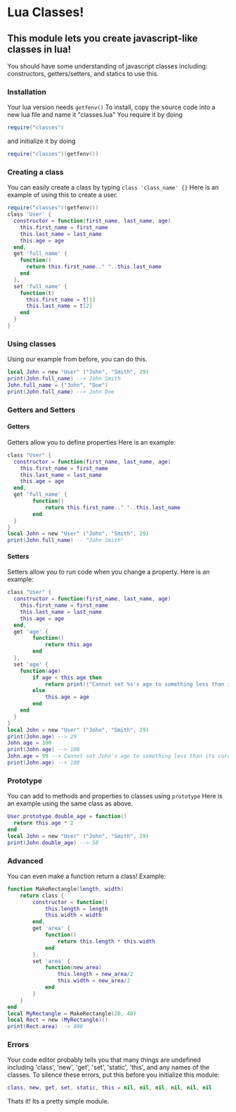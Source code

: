 # Lua Classes!
## This module lets you create javascript-like classes in lua!

You should have some understanding of javascript classes including: constructors, getters/setters, and statics to use this.

### Installation
Your lua version needs `getfenv()`
To install, copy the source code into a new lua file and name it "classes.lua"
You require it by doing 
```lua
require("classes")
```
and initialize it by doing
```lua
require("classes")(getfenv())
```

### Creating a class
You can easily create a class by typing `class 'class_name' {}`
Here is an example of using this to create a user.
```lua
require("classes")(getfenv())
class 'User' {
  constructor = function(first_name, last_name, age)
    this.first_name = first_name
    this.last_name = last_name
    this.age = age
  end,
  get 'full_name' {
    function()
      return this.first_name.." "..this.last_name
    end
  },
  set 'full_name' {
    function(t)
      this.first_name = t[1]
      this.last_name = t[2]
    end
  }
}
```
### Using classes
Using our example from before, you can do this.
```lua
local John = new "User" ("John", "Smith", 29)
print(John.full_name) --> John Smith
John.full_name = {"John", "Doe")
print(John.full_name) --> John Doe
```
### Getters and Setters
#### Getters
Getters allow you to define properties
Here is an example:
```lua
class "User" {
  constructor = function(first_name, last_name, age)
    this.first_name = first_name
    this.last_name = last_name
    this.age = age
  end,
  get 'full_name' {
		function()
			return this.first_name.." "..this.last_name
		end
  }
}
local John = new "User" ("John", "Smith", 29)
print(John.full_name) -- "John Smith"
```
#### Setters
Setters allow you to run code when you change a property.
Here is an example:
```lua
class "User" {
  constructor = function(first_name, last_name, age)
    this.first_name = first_name
    this.last_name = last_name
    this.age = age
  end,
  get 'age' {
		function()
			return this.age
		end
  },
  set 'age' {
	function(age)
		if age < this.age then
			return print(("Cannot set %s's age to something less than its current age"):format(this.first_name))
		else
			this.age = age
		end
	end
  }
}
local John = new "User" ("John", "Smith", 29)
print(John.age) --> 29
John.age = 100
print(John.age) --> 100
John.age = 99 --> Cannot set John's age to something less than its current age
print(John.age) --> 100
```
### Prototype
You can add to methods and properties to classes using `prototype`
Here is an example using the same class as above.
```lua
User.prototype.double_age = function()
  return this.age * 2
end
local John = new "User" ("John", "Smith", 29)
print(John.double_age) --> 58
```

### Advanced
You can even make a function return a class!
Example:
```lua
function MakeRectangle(length, width)
	return class {
		constructor = function()
			this.length = length
			this.width = width
		end,
		get 'area' {
			function()
				return this.length * this.width
			end
		},
		set 'area' {
			function(new_area)
				this.length = new_area/2
				this.width = new_area/2
			end
		}
	}
end
local MyRectangle = MakeRectangle(20, 40)
local Rect = new (MyRectangle)()
print(Rect.area) --> 800
```
### Errors
Your code editor probably tells you that many things are undefined including 'class', 'new', 'get', 'set', 'static', 'this', and any names of the classes.
To silence these errors, put this before you initialize this module:
```lua
class, new, get, set, static, this = nil, nil, nil, nil, nil, nil
```

Thats it! Its a pretty simple module.
